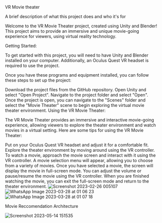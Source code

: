 VR Movie theater

A brief description of what this project does and who it's for

Welcome to the VR Movie Theater project, created using Unity and Blender! This project aims to provide an immersive and unique movie-going experience for viewers, using virtual reality technology.

Getting Started:

To get started with this project, you will need to have Unity and Blender installed on your computer. Additionally, an Oculus Quest VR headset is required to use the project.

Once you have these programs and equipment installed, you can follow these steps to set up the project:

Download the project files from the GitHub repository.
Open Unity and select "Open Project". Navigate to the project folder and select "Open".
Once the project is open, you can navigate to the "Scenes" folder and select the "Movie Theater" scene to begin exploring the virtual movie theater environment.
Using the VR Movie Theater:

The VR Movie Theater provides an immersive and interactive movie-going experience, allowing viewers to explore the theater environment and watch movies in a virtual setting. Here are some tips for using the VR Movie Theater:

Put on your Oculus Quest VR headset and adjust it for a comfortable fit.
Explore the theater environment by moving around using the VR controller.
To watch a movie, approach the movie screen and interact with it using the VR controller. A movie selection menu will appear, allowing you to choose from a variety of movies.
Once you have selected a movie, the screen will display the movie in full-screen mode. You can adjust the volume or pause/resume the movie using the VR controller.
When you are finished watching the movie, you can exit the full-screen mode and return to the theater environment.
![Screenshot 2023-02-26 005107](https://user-images.githubusercontent.com/83156880/221378907-f161f9a6-d061-4e85-b4b4-7b6f211f6231.jpg)
![WhatsApp Image 2023-03-28 at 01 06 23](https://github.com/satrajitghosh183/Movie-Theater/assets/83156880/a076b766-900d-4bad-b23a-d83a94caa267)
![WhatsApp Image 2023-03-28 at 01 07 18](https://github.com/satrajitghosh183/Movie-Theater/assets/83156880/207459f6-378e-4412-9976-862f3ce59bfa)

Movie Reccomendation Architecture 

![Screenshot 2023-05-14 151535](https://github.com/satrajitghosh183/Movie-Theater/assets/83156880/cbaff3dc-005d-4277-8bb2-aa56d2b7f068)




